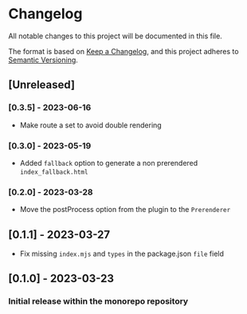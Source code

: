 # Changelog

All notable changes to this project will be documented in this file.

The format is based on [Keep a Changelog](https://keepachangelog.com/en/1.0.0/),
and this project adheres to [Semantic Versioning](https://semver.org/spec/v2.0.0.html).

## [Unreleased]

### [0.3.5] - 2023-06-16
- Make route a set to avoid double rendering

### [0.3.0] - 2023-05-19
- Added `fallback` option to generate a non prerendered `index_fallback.html`

### [0.2.0] - 2023-03-28
- Move the postProcess option from the plugin to the `Prerenderer`

## [0.1.1] - 2023-03-27
- Fix missing `index.mjs` and `types` in the package.json `file` field

## [0.1.0] - 2023-03-23

### Initial release within the monorepo repository

